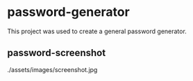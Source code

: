 # password-generator
This project was used to create a general password generator.

## password-screenshot

./assets/images/screenshot.jpg
